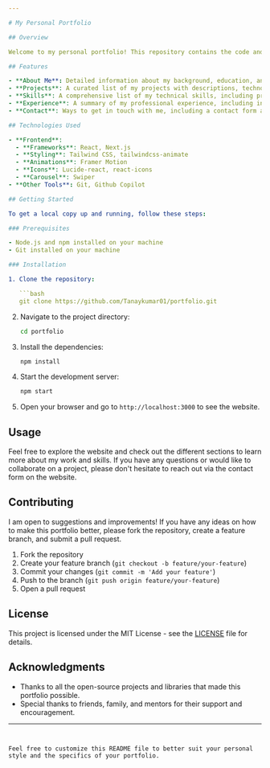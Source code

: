 ```yaml
---

# My Personal Portfolio

## Overview

Welcome to my personal portfolio! This repository contains the code and content for my personal website, which showcases my projects, skills, and experiences. This portfolio serves as a platform to demonstrate my expertise and growth as a developer.

## Features

- **About Me**: Detailed information about my background, education, and interests.
- **Projects**: A curated list of my projects with descriptions, technologies used, and links to live demos or source code.
- **Skills**: A comprehensive list of my technical skills, including programming languages, frameworks, and tools.
- **Experience**: A summary of my professional experience, including internships and job roles.
- **Contact**: Ways to get in touch with me, including a contact form and social media links.

## Technologies Used

- **Frontend**:
  - **Frameworks**: React, Next.js
  - **Styling**: Tailwind CSS, tailwindcss-animate
  - **Animations**: Framer Motion
  - **Icons**: Lucide-react, react-icons
  - **Carousel**: Swiper
- **Other Tools**: Git, Github Copilot

## Getting Started

To get a local copy up and running, follow these steps:

### Prerequisites

- Node.js and npm installed on your machine
- Git installed on your machine

### Installation

1. Clone the repository:

   ```bash
   git clone https://github.com/Tanaykumar01/portfolio.git
   ```

2. Navigate to the project directory:

   ```bash
   cd portfolio
   ```

3. Install the dependencies:

   ```bash
   npm install
   ```

4. Start the development server:

   ```bash
   npm start
   ```

5. Open your browser and go to `http://localhost:3000` to see the website.

## Usage

Feel free to explore the website and check out the different sections to learn more about my work and skills. If you have any questions or would like to collaborate on a project, please don't hesitate to reach out via the contact form on the website.

## Contributing

I am open to suggestions and improvements! If you have any ideas on how to make this portfolio better, please fork the repository, create a feature branch, and submit a pull request. 

1. Fork the repository
2. Create your feature branch (`git checkout -b feature/your-feature`)
3. Commit your changes (`git commit -m 'Add your feature'`)
4. Push to the branch (`git push origin feature/your-feature`)
5. Open a pull request

## License

This project is licensed under the MIT License - see the [LICENSE](LICENSE) file for details.

## Acknowledgments

- Thanks to all the open-source projects and libraries that made this portfolio possible.
- Special thanks to friends, family, and mentors for their support and encouragement.

---
```


Feel free to customize this README file to better suit your personal style and the specifics of your portfolio.
